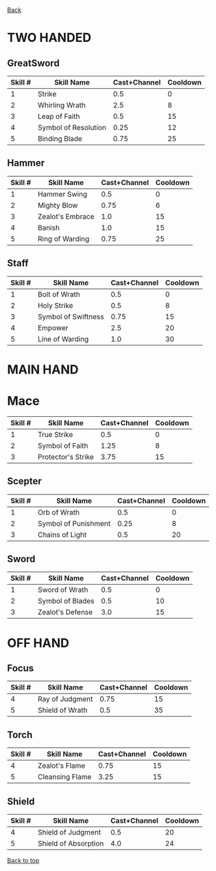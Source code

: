 [Back](../)

# TWO HANDED

## GreatSword

Skill # | Skill Name            | Cast+Channel | Cooldown
--------|-----------------------|--------------|----------
1       | Strike                | 0.5          | 0
2       | Whirling Wrath        | 2.5          | 8
3       | Leap of Faith         | 0.5          | 15
4       | Symbol of Resolution  | 0.25         | 12
5       | Binding Blade         | 0.75         | 25

## Hammer

Skill # | Skill Name       | Cast+Channel | Cooldown
--------|------------------|--------------|----------
1       | Hammer Swing     | 0.5          | 0
2       | Mighty Blow      | 0.75         | 6
3       | Zealot's Embrace | 1.0          | 15
4       | Banish           | 1.0          | 15
5       | Ring of Warding  | 0.75         | 25

## Staff

Skill # | Skill Name          | Cast+Channel | Cooldown
--------|---------------------|--------------|---------
1       | Bolt of Wrath       | 0.5          | 0
2       | Holy Strike         | 0.5          | 8
3       | Symbol of Swiftness | 0.75         | 15
4       | Empower             | 2.5          | 20
5       | Line of Warding     | 1.0          | 30


# MAIN HAND

# Mace

Skill # | Skill Name         | Cast+Channel | Cooldown
--------|--------------------|--------------|---------
1       | True Strike        | 0.5          | 0
2       | Symbol of Faith    | 1.25         | 8
3       | Protector's Strike | 3.75         | 15

## Scepter

Skill # | Skill Name           | Cast+Channel | Cooldown
--------|----------------------|--------------|---------
1       | Orb of Wrath         | 0.5          | 0
2       | Symbol of Punishment | 0.25         | 8
3       | Chains of Light      | 0.5          | 20

## Sword

Skill # | Skill Name       | Cast+Channel | Cooldown
--------|------------------|--------------|---------
1       | Sword of Wrath   | 0.5          | 0
2       | Symbol of Blades | 0.5          | 10
3       | Zealot's Defense | 3.0          | 15


# OFF HAND

## Focus

Skill # | Skill Name      | Cast+Channel | Cooldown
--------|-----------------|--------------|---------
4       | Ray of Judgment | 0.75         | 15
5       | Shield of Wrath | 0.5          | 35

## Torch

Skill # | Skill Name      | Cast+Channel | Cooldown
--------|-----------------|--------------|---------
4       | Zealot's Flame  | 0.75         | 15
5       | Cleansing Flame | 3.25         | 15

## Shield

Skill # | Skill Name           | Cast+Channel | Cooldown
--------|----------------------|--------------|---------
4       | Shield of Judgment   | 0.5          | 20
5       | Shield of Absorption | 4.0          | 24


[Back to top](./#)
